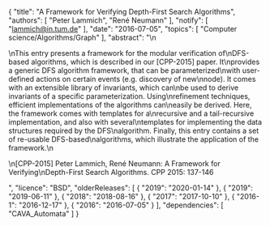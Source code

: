 {
    "title": "A Framework for Verifying Depth-First Search Algorithms",
    "authors": [
        "Peter Lammich",
        "René Neumann"
    ],
    "notify": [
        "lammich@in.tum.de"
    ],
    "date": "2016-07-05",
    "topics": [
        "Computer science/Algorithms/Graph"
    ],
    "abstract": "\n<p>\nThis entry presents a framework for the modular verification of\nDFS-based algorithms, which is described in our [CPP-2015] paper. It\nprovides a generic DFS algorithm framework, that can be parameterized\nwith user-defined actions on certain events (e.g. discovery of new\nnode).  It comes with an extensible library of invariants, which can\nbe used to derive invariants of a specific parameterization.  Using\nrefinement techniques, efficient implementations of the algorithms can\neasily be derived. Here, the framework comes with templates for a\nrecursive and a tail-recursive implementation, and also with several\ntemplates for implementing the data structures required by the DFS\nalgorithm.  Finally, this entry contains a set of re-usable DFS-based\nalgorithms, which illustrate the application of the framework.\n</p><p>\n[CPP-2015] Peter Lammich, René Neumann: A Framework for Verifying\nDepth-First Search Algorithms. CPP 2015: 137-146</p>",
    "licence": "BSD",
    "olderReleases": [
        {
            "2019": "2020-01-14"
        },
        {
            "2019": "2019-06-11"
        },
        {
            "2018": "2018-08-16"
        },
        {
            "2017": "2017-10-10"
        },
        {
            "2016-1": "2016-12-17"
        },
        {
            "2016": "2016-07-05"
        }
    ],
    "dependencies": [
        "CAVA_Automata"
    ]
}